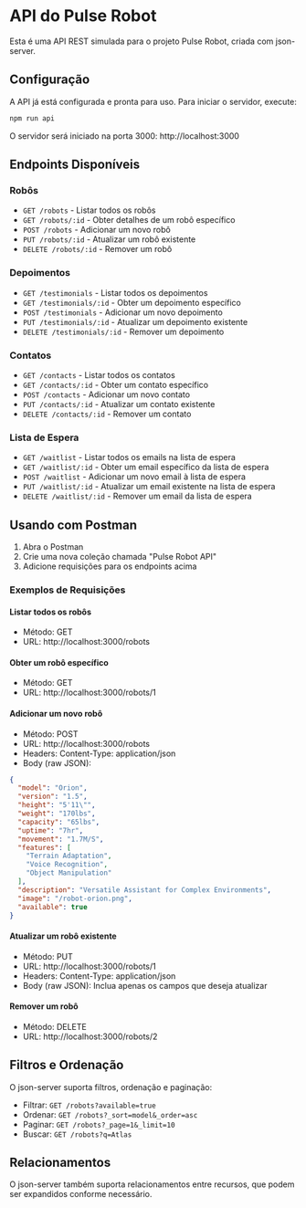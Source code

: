 # API do Pulse Robot

Esta é uma API REST simulada para o projeto Pulse Robot, criada com json-server.

## Configuração

A API já está configurada e pronta para uso. Para iniciar o servidor, execute:

```bash
npm run api
```

O servidor será iniciado na porta 3000: http://localhost:3000

## Endpoints Disponíveis

### Robôs

- `GET /robots` - Listar todos os robôs
- `GET /robots/:id` - Obter detalhes de um robô específico
- `POST /robots` - Adicionar um novo robô
- `PUT /robots/:id` - Atualizar um robô existente
- `DELETE /robots/:id` - Remover um robô

### Depoimentos

- `GET /testimonials` - Listar todos os depoimentos
- `GET /testimonials/:id` - Obter um depoimento específico
- `POST /testimonials` - Adicionar um novo depoimento
- `PUT /testimonials/:id` - Atualizar um depoimento existente
- `DELETE /testimonials/:id` - Remover um depoimento

### Contatos

- `GET /contacts` - Listar todos os contatos
- `GET /contacts/:id` - Obter um contato específico
- `POST /contacts` - Adicionar um novo contato
- `PUT /contacts/:id` - Atualizar um contato existente
- `DELETE /contacts/:id` - Remover um contato

### Lista de Espera

- `GET /waitlist` - Listar todos os emails na lista de espera
- `GET /waitlist/:id` - Obter um email específico da lista de espera
- `POST /waitlist` - Adicionar um novo email à lista de espera
- `PUT /waitlist/:id` - Atualizar um email existente na lista de espera
- `DELETE /waitlist/:id` - Remover um email da lista de espera

## Usando com Postman

1. Abra o Postman
2. Crie uma nova coleção chamada "Pulse Robot API"
3. Adicione requisições para os endpoints acima

### Exemplos de Requisições

#### Listar todos os robôs

- Método: GET
- URL: http://localhost:3000/robots

#### Obter um robô específico

- Método: GET
- URL: http://localhost:3000/robots/1

#### Adicionar um novo robô

- Método: POST
- URL: http://localhost:3000/robots
- Headers: Content-Type: application/json
- Body (raw JSON):

```json
{
  "model": "Orion",
  "version": "1.5",
  "height": "5'11\"",
  "weight": "170lbs",
  "capacity": "65lbs",
  "uptime": "7hr",
  "movement": "1.7M/S",
  "features": [
    "Terrain Adaptation",
    "Voice Recognition",
    "Object Manipulation"
  ],
  "description": "Versatile Assistant for Complex Environments",
  "image": "/robot-orion.png",
  "available": true
}
```

#### Atualizar um robô existente

- Método: PUT
- URL: http://localhost:3000/robots/1
- Headers: Content-Type: application/json
- Body (raw JSON): Inclua apenas os campos que deseja atualizar

#### Remover um robô

- Método: DELETE
- URL: http://localhost:3000/robots/2

## Filtros e Ordenação

O json-server suporta filtros, ordenação e paginação:

- Filtrar: `GET /robots?available=true`
- Ordenar: `GET /robots?_sort=model&_order=asc`
- Paginar: `GET /robots?_page=1&_limit=10`
- Buscar: `GET /robots?q=Atlas`

## Relacionamentos

O json-server também suporta relacionamentos entre recursos, que podem ser expandidos conforme necessário.